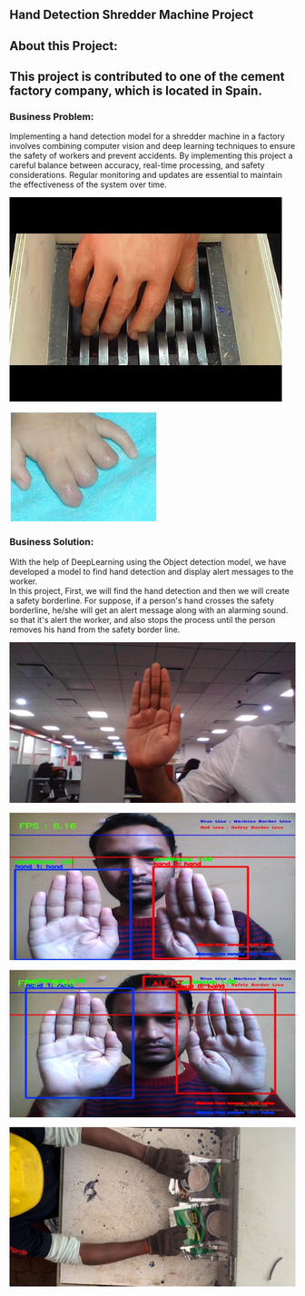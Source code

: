 <h2>Hand Detection Shredder Machine Project</h2>

<h2>About this Project:</h2>

<h2>This project is contributed to one of the cement factory company, which is located in Spain.</h2>

<h3>Business Problem:</h3>

Implementing a hand detection model for a shredder machine in a factory involves combining computer vision and deep learning techniques to ensure the safety of workers and prevent accidents. By implementing this project a careful balance between accuracy, real-time processing, and safety considerations. Regular monitoring and updates are essential to maintain the effectiveness of the system over time.

  ![](Images/1_hand_machine.jpg)
  
  ![](Images/2_InjuredHand.jpg)
  
<h3>Business Solution:</h3> 

With the help of DeepLearning using the Object detection model, we have developed a model to find hand detection and display alert messages to the worker.  
In this project, First, we will find the hand detection and then we will create a safety borderline. 
For suppose, if a person's hand crosses the safety borderline, he/she will get an alert message along with an alarming sound. so that it's alert the worker, and also stops the process until the person removes his hand from the safety border line.

  ![](Images/hand.jpg)
  
  ![](Images/testing1.JPG)
  
  ![](Images/testing2.JPG)
  
  ![](Images/testing3.jpg)
